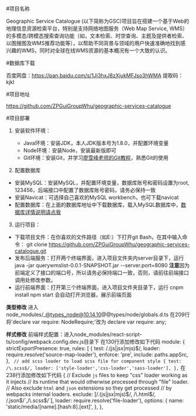 ﻿#项目名称

Geographic Service Catalogue (以下简称为GSC)项目旨在搭建一个基于Web的地理信息资源检索平台，特别是支持网络地图服务（Web Map Service, WMS）的多模态/跨模态搜索查询功能（如，文本检索、时空查询、主题及提供者检索、以图搜图及WMS推荐功能等），以帮助不同背景与领域的用户快速准确地找到感兴趣的WMS，同时对全球在线WMS资源的基本概况有一个大致的认识。

#数据库下载

百度网盘：https://pan.baidu.com/s/1Jj3hxJ8zXjukMFJso3hWMA   提取码：kjkl

#项目地址

https://github.com/ZPGuiGroupWhu/geographic-services-catalogue

#项目部署

1.	安装软件环境：
	* Java环境：安装JDK，本人JDK版本号为1.8.0，并配置环境变量
	* Node环境：安装Node，安装最新版即可
	* Git环境：安装Git，并学习[廖雪峰老师的Git教程](https://www.liaoxuefeng.com/wiki/0013739516305929606dd18361248578c67b8067c8c017b000/001373962845513aefd77a99f4145f0a2c7a7ca057e7570000 )，熟悉Git的使用

2.	配置数据库
*	安装MySQL：安装MySQL，并配置环境变量，数据库账号和密码设置为root, 123456，后端接口中配置了数据库账号密码，请务必保持一致
*	安装Navicat：可选择自己喜欢的MySQL workbench，也可下载navicat
*	配置数据库：在上面的数据库地址中下载数据库，载入MySQL数据库中，[数据库详情说明请点我](https://docs.qq.com/doc/DUGZoZG5iVEVRUGZj)

3.	运行项目：
* 下载项目文件：在你喜欢的文件路径（如E:）下打开git Bash，在其中输入命令：
    git clone https://github.com/ZPGuiGroupWhu/geographic-services-catalogue.git
* 发布后端服务：打开两个终端界面，进入项目文件夹内server目录下，运行
    java -jar querywmslist-0.0.1-SNAPSHOT.jar --server.port=8080
**注意**因为前端定义了接口的端口号，所以请务必保持端口一致，否则，请前往前端接口调用处修改参数。
* 运行前端界面：打开第三个终端界面，进入项目文件夹目录下，运行
    cnpm install 
    npm start
会自动打开浏览器，展示前端页面

**类型修改**
进入node_modules/_@types_node@10.14.10@@types/node/globals.d.ts
在209行 将'declare var require: NodeRequire;'改为
  declare var require: any;

**样式修改**
前端样式配置：进入node_modules/react-script-ts/config/webpack.config.dev.js目录下
在130行添加修改如下代码
  module: {
      strictExportPresence: true,
      rules: [
        {
          test: /\.(js|jsx|mjs)$/,
          loader: require.resolve('source-map-loader'),
          enforce: 'pre',
          include: paths.appSrc,
        },
  ` // add scss loader to load scss file for component style
        {
          test: /\.scss$/,
          loader: ['style-loader','css-loader','sass-loader'],
        },`
在238行添加修改如下代码
  {
              // Exclude `js` files to keep "css" loader working as it injects
              // its runtime that would otherwise processed through "file" loader.
              // Also exclude `html` and `json` extensions so they get processed
              // by webpacks internal loaders.
              exclude: [/\.(js|jsx|mjs)$/, /\.html$/, /\.json$/`,/\.scss$/`],
              loader: require.resolve('file-loader'),
              options: {
                name: 'static/media/[name].[hash:8].[ext]',
              },
            },


